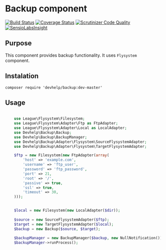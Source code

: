 # Backup component

[![Build Status](https://travis-ci.org/devhelp/Backup.svg?branch=master)](https://travis-ci.org/devhelp/Backup)
[![Coverage Status](https://coveralls.io/repos/devhelp/Backup/badge.png?branch=master)](https://coveralls.io/r/devhelp/Backup?branch=master)
[![Scrutinizer Code Quality](https://scrutinizer-ci.com/g/devhelp/Backup/badges/quality-score.png?b=master)](https://scrutinizer-ci.com/g/devhelp/Backup/?branch=master)
[![SensioLabsInsight](https://insight.sensiolabs.com/projects/1df16392-260e-4f42-adfc-f5ac2af4f449/mini.png)](https://insight.sensiolabs.com/projects/1df16392-260e-4f42-adfc-f5ac2af4f449)

## Purpose

This component provides backup functionality. It uses `Flysystem` component.

## Instalation

```composer require 'devhelp/backup:dev-master'```

## Usage

```php
    
    use League\Flysystem\Filesystem;
    use League\Flysystem\Adapter\Ftp as FtpAdapter;
    use League\Flysystem\Adapter\Local as LocalAdapter;
    use Devhelp\Backup\Backup;
    use Devhelp\Backup\BackupManager;
    use Devhelp\Backup\Adapter\Flysystem\SourceFlysystemAdapter;
    use Devhelp\Backup\Adapter\Flysystem\TargetFlysystemAdapter;

    $ftp = new Filesystem(new FtpAdapter(array(
        'host' => 'example.com',
        'username' => 'ftp_user',
        'password' => 'ftp_password',
        'port' => 21,
        'root' => '/',
        'passive' => true,
        'ssl' => true,
        'timeout' => 30,
    )));
    

    $local = new Filesystem(new LocalAdapter($dir));
    
    $source = new SourceFlysystemAdapter($ftp);
    $target = new TargetFlysystemAdapter($local);
    $backup = new Backup($source, $target);
    
    $backupManager = new BackupManager($backup, new NullNotification());
    $backupManager->runProcess();
```
